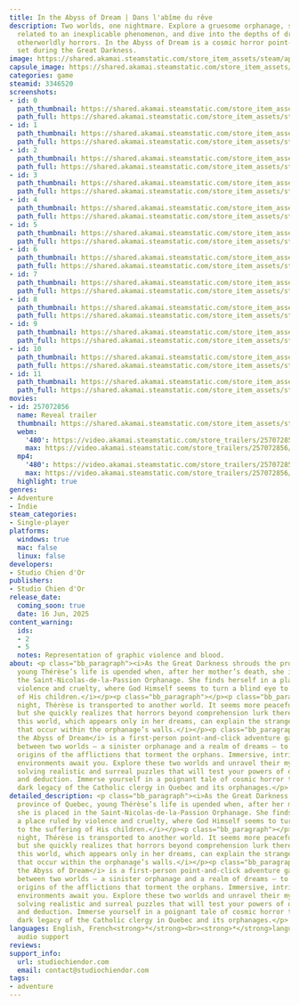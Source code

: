 ```yaml
---
title: In the Abyss of Dream | Dans l'abîme du rêve
description: Two worlds, one nightmare. Explore a gruesome orphanage, solve puzzles
  related to an inexplicable phenomenon, and dive into the depths of dreams to uncover
  otherworldly horrors. In the Abyss of Dream is a cosmic horror point-and-click game
  set during the Great Darkness.
image: https://shared.akamai.steamstatic.com/store_item_assets/steam/apps/3346520/header.jpg?t=1731941285
capsule_image: https://shared.akamai.steamstatic.com/store_item_assets/steam/apps/3346520/e83855feee978c4a544122e3087fec832df0f04e/capsule_231x87.jpg?t=1731941285
categories: game
steamid: 3346520
screenshots:
- id: 0
  path_thumbnail: https://shared.akamai.steamstatic.com/store_item_assets/steam/apps/3346520/ss_f04b7544f97feaa85428104862e2add041f9c9b1.600x338.jpg?t=1731941285
  path_full: https://shared.akamai.steamstatic.com/store_item_assets/steam/apps/3346520/ss_f04b7544f97feaa85428104862e2add041f9c9b1.1920x1080.jpg?t=1731941285
- id: 1
  path_thumbnail: https://shared.akamai.steamstatic.com/store_item_assets/steam/apps/3346520/ss_888731990364b77d13d3519f2df10efc5986b4ab.600x338.jpg?t=1731941285
  path_full: https://shared.akamai.steamstatic.com/store_item_assets/steam/apps/3346520/ss_888731990364b77d13d3519f2df10efc5986b4ab.1920x1080.jpg?t=1731941285
- id: 2
  path_thumbnail: https://shared.akamai.steamstatic.com/store_item_assets/steam/apps/3346520/ss_89034f715f31dac0e8372c5f45bb660b73c17f61.600x338.jpg?t=1731941285
  path_full: https://shared.akamai.steamstatic.com/store_item_assets/steam/apps/3346520/ss_89034f715f31dac0e8372c5f45bb660b73c17f61.1920x1080.jpg?t=1731941285
- id: 3
  path_thumbnail: https://shared.akamai.steamstatic.com/store_item_assets/steam/apps/3346520/ss_4c4eec67dc55448a4bba6dcf1798d3c00628ac9e.600x338.jpg?t=1731941285
  path_full: https://shared.akamai.steamstatic.com/store_item_assets/steam/apps/3346520/ss_4c4eec67dc55448a4bba6dcf1798d3c00628ac9e.1920x1080.jpg?t=1731941285
- id: 4
  path_thumbnail: https://shared.akamai.steamstatic.com/store_item_assets/steam/apps/3346520/ss_683ba36a63836413eeab4c1d851a1d2a82fd8e9f.600x338.jpg?t=1731941285
  path_full: https://shared.akamai.steamstatic.com/store_item_assets/steam/apps/3346520/ss_683ba36a63836413eeab4c1d851a1d2a82fd8e9f.1920x1080.jpg?t=1731941285
- id: 5
  path_thumbnail: https://shared.akamai.steamstatic.com/store_item_assets/steam/apps/3346520/ss_249e3829bb945858f61c7e9c9d89696f36e549f2.600x338.jpg?t=1731941285
  path_full: https://shared.akamai.steamstatic.com/store_item_assets/steam/apps/3346520/ss_249e3829bb945858f61c7e9c9d89696f36e549f2.1920x1080.jpg?t=1731941285
- id: 6
  path_thumbnail: https://shared.akamai.steamstatic.com/store_item_assets/steam/apps/3346520/ss_f5006ba3c1929a51d6ce5ea4f294ff9347cdd5fc.600x338.jpg?t=1731941285
  path_full: https://shared.akamai.steamstatic.com/store_item_assets/steam/apps/3346520/ss_f5006ba3c1929a51d6ce5ea4f294ff9347cdd5fc.1920x1080.jpg?t=1731941285
- id: 7
  path_thumbnail: https://shared.akamai.steamstatic.com/store_item_assets/steam/apps/3346520/ss_cdac21f835fa7057d6c63767cddc0437b6f1ffad.600x338.jpg?t=1731941285
  path_full: https://shared.akamai.steamstatic.com/store_item_assets/steam/apps/3346520/ss_cdac21f835fa7057d6c63767cddc0437b6f1ffad.1920x1080.jpg?t=1731941285
- id: 8
  path_thumbnail: https://shared.akamai.steamstatic.com/store_item_assets/steam/apps/3346520/ss_197e02ba00a90be1565d4933cc5949157fbc9824.600x338.jpg?t=1731941285
  path_full: https://shared.akamai.steamstatic.com/store_item_assets/steam/apps/3346520/ss_197e02ba00a90be1565d4933cc5949157fbc9824.1920x1080.jpg?t=1731941285
- id: 9
  path_thumbnail: https://shared.akamai.steamstatic.com/store_item_assets/steam/apps/3346520/ss_a81c03b00ae0b985a83b54c5e21781123f0890d5.600x338.jpg?t=1731941285
  path_full: https://shared.akamai.steamstatic.com/store_item_assets/steam/apps/3346520/ss_a81c03b00ae0b985a83b54c5e21781123f0890d5.1920x1080.jpg?t=1731941285
- id: 10
  path_thumbnail: https://shared.akamai.steamstatic.com/store_item_assets/steam/apps/3346520/ss_f5bb8c5766923295ddede60a729bd9e22d8e0e1e.600x338.jpg?t=1731941285
  path_full: https://shared.akamai.steamstatic.com/store_item_assets/steam/apps/3346520/ss_f5bb8c5766923295ddede60a729bd9e22d8e0e1e.1920x1080.jpg?t=1731941285
- id: 11
  path_thumbnail: https://shared.akamai.steamstatic.com/store_item_assets/steam/apps/3346520/ss_ccfed87fb57f4b6a97726761556d9f9a14a6cec3.600x338.jpg?t=1731941285
  path_full: https://shared.akamai.steamstatic.com/store_item_assets/steam/apps/3346520/ss_ccfed87fb57f4b6a97726761556d9f9a14a6cec3.1920x1080.jpg?t=1731941285
movies:
- id: 257072856
  name: Reveal trailer
  thumbnail: https://shared.akamai.steamstatic.com/store_item_assets/steam/apps/257072856/4b09655834262dee771e95c7a3103788d942aa6e/movie_600x337.jpg?t=1731941277
  webm:
    '480': https://video.akamai.steamstatic.com/store_trailers/257072856/movie480_vp9.webm?t=1731941277
    max: https://video.akamai.steamstatic.com/store_trailers/257072856/movie_max_vp9.webm?t=1731941277
  mp4:
    '480': https://video.akamai.steamstatic.com/store_trailers/257072856/movie480.mp4?t=1731941277
    max: https://video.akamai.steamstatic.com/store_trailers/257072856/movie_max.mp4?t=1731941277
  highlight: true
genres:
- Adventure
- Indie
steam_categories:
- Single-player
platforms:
  windows: true
  mac: false
  linux: false
developers:
- Studio Chien d'Or
publishers:
- Studio Chien d'Or
release_date:
  coming_soon: true
  date: 16 Jun, 2025
content_warning:
  ids:
  - 2
  - 5
  notes: Representation of graphic violence and blood.
about: <p class="bb_paragraph"><i>As the Great Darkness shrouds the province of Quebec,
  young Thérèse’s life is upended when, after her mother’s death, she is placed in
  the Saint-Nicolas-de-la-Passion Orphanage. She finds herself in a place ruled by
  violence and cruelty, where God Himself seems to turn a blind eye to the suffering
  of His children.</i></p><p class="bb_paragraph"></p><p class="bb_paragraph"><i>At
  night, Thérèse is transported to another world. It seems more peaceful, almost enchanting,
  but she quickly realizes that horrors beyond comprehension lurk there. And perhaps
  this world, which appears only in her dreams, can explain the strange phenomena
  that occur within the orphanage’s walls.</i></p><p class="bb_paragraph"></p><p class="bb_paragraph"><i>In
  the Abyss of Dream</i> is a first-person point-and-click adventure game. Journey
  between two worlds – a sinister orphanage and a realm of dreams – to uncover the
  origins of the afflictions that torment the orphans. Immersive, intricately detailed
  environments await you. Explore these two worlds and unravel their mysteries by
  solving realistic and surreal puzzles that will test your powers of observation
  and deduction. Immerse yourself in a poignant tale of cosmic horror to reveal the
  dark legacy of the Catholic clergy in Quebec and its orphanages.</p>
detailed_description: <p class="bb_paragraph"><i>As the Great Darkness shrouds the
  province of Quebec, young Thérèse’s life is upended when, after her mother’s death,
  she is placed in the Saint-Nicolas-de-la-Passion Orphanage. She finds herself in
  a place ruled by violence and cruelty, where God Himself seems to turn a blind eye
  to the suffering of His children.</i></p><p class="bb_paragraph"></p><p class="bb_paragraph"><i>At
  night, Thérèse is transported to another world. It seems more peaceful, almost enchanting,
  but she quickly realizes that horrors beyond comprehension lurk there. And perhaps
  this world, which appears only in her dreams, can explain the strange phenomena
  that occur within the orphanage’s walls.</i></p><p class="bb_paragraph"></p><p class="bb_paragraph"><i>In
  the Abyss of Dream</i> is a first-person point-and-click adventure game. Journey
  between two worlds – a sinister orphanage and a realm of dreams – to uncover the
  origins of the afflictions that torment the orphans. Immersive, intricately detailed
  environments await you. Explore these two worlds and unravel their mysteries by
  solving realistic and surreal puzzles that will test your powers of observation
  and deduction. Immerse yourself in a poignant tale of cosmic horror to reveal the
  dark legacy of the Catholic clergy in Quebec and its orphanages.</p>
languages: English, French<strong>*</strong><br><strong>*</strong>languages with full
  audio support
reviews:
support_info:
  url: studiochiendor.com
  email: contact@studiochiendor.com
tags:
- adventure
---
```

